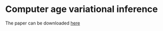 # Computer age variational inference

The paper can be downloaded [here](https://github.com/SergioArnaud/proyecto_simulacion/blob/master/reports/proyecto_variational_inference.pdf)
